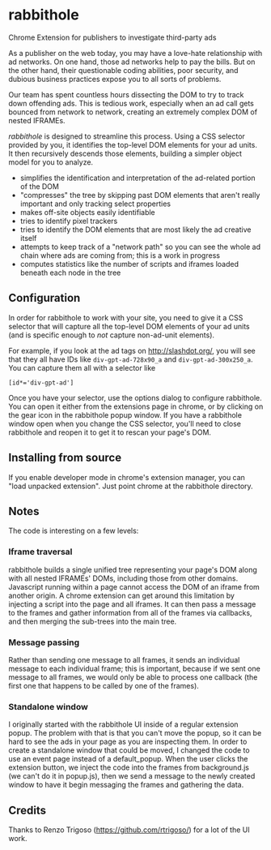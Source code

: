 # rabbithole
Chrome Extension for publishers to investigate third-party ads

As a publisher on the web today, you may have a love-hate relationship with ad networks.  On one hand, those ad networks help to pay the bills.  But on the other hand, their questionable coding abilities, poor security, and dubious business practices expose you to all sorts of problems.

Our team has spent countless hours dissecting the DOM to try to track down offending ads.  This is tedious work, especially when an ad call gets bounced from network to network, creating an extremely complex DOM of nested IFRAMEs.

*rabbithole* is designed to streamline this process.  Using a CSS selector provided by you, it identifies the top-level DOM elements for your ad units.  It then recursively descends those elements, building a simpler object model for you to analyze.

* simplifies the identification and interpretation of the ad-related portion of the DOM
* "compresses" the tree by skipping past DOM elements that aren't really important and only tracking select properties
* makes off-site objects easily identifiable
* tries to identify pixel trackers
* tries to identify the DOM elements that are most likely the ad creative itself
* attempts to keep track of a "network path" so you can see the whole ad chain where ads are coming from; this is a work in progress
* computes statistics like the number of scripts and iframes loaded beneath each node in the tree

## Configuration

In order for rabbithole to work with your site, you need to give it a CSS selector that will capture all the top-level DOM elements of your ad units (and is specific enough to *not* capture non-ad-unit elements).

For example, if you look at the ad tags on http://slashdot.org/, you will see that they all have IDs like `div-gpt-ad-728x90_a` and `div-gpt-ad-300x250_a`.  You can capture them all with a selector like

    [id*='div-gpt-ad']
    
Once you have your selector, use the options dialog to configure rabbithole.  You can open it either from the extensions page in chrome, or by clicking on the gear icon in the rabbithole popup window.  If you have a rabbithole window open when you change the CSS selector, you'll need to close rabbithole and reopen it to get it to rescan your page's DOM.

## Installing from source

If you enable developer mode in chrome's extension manager, you can "load unpacked extension".  Just point chrome at the rabbithole directory.

## Notes

The code is interesting on a few levels:

### Iframe traversal

rabbithole builds a single unified tree representing your page's DOM along with all nested IFRAMEs' DOMs, including those from other domains.  Javascript running within a page cannot access the DOM of an iframe from another origin.  A chrome extension can get around this limitation by injecting a script into the page and all iframes.  It can then pass a message to the frames and gather information from all of the frames via callbacks, and then merging the sub-trees into the main tree.

### Message passing

Rather than sending one message to all frames, it sends an individual message to each individual frame; this is important, because if we sent one message to all frames, we would only be able to process one callback (the first one that happens to be called by one of the frames).

### Standalone window

I originally started with the rabbithole UI inside of a regular extension popup.  The problem with that is that you can't move the popup, so it can be hard to see the ads in your page as you are inspecting them.  In order to create a standalone window that could be moved, I changed the code to use an event page instead of a default_popup.  When the user clicks the extension button, we inject the code into the frames from background.js (we can't do it in popup.js), then we send a message to the newly created window to have it begin messaging the frames and gathering the data.

## Credits

Thanks to Renzo Trigoso (https://github.com/rtrigoso/) for a lot of the UI work. 
